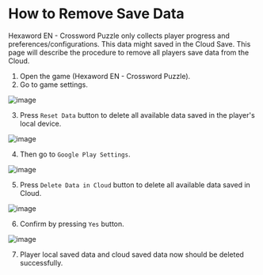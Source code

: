 # How to Remove Save Data

Hexaword EN - Crossword Puzzle only collects player progress and preferences/configurations. This data might saved in the Cloud Save. This page will describe the procedure to remove all players save data from the Cloud.

1. Open the game (Hexaword EN - Crossword Puzzle).
2. Go to game settings.

![image](https://github.com/user-attachments/assets/15836f0c-c00f-40a2-a875-59cc9cfe343a)

3. Press `Reset Data` button to delete all available data saved in the player's local device.

![image](https://github.com/user-attachments/assets/28fbb4d5-a46c-4b76-b4eb-24b0d82c82e7)

4. Then go to `Google Play Settings`.

![image](https://github.com/user-attachments/assets/c2c3da47-a700-4713-b5d6-0b425a430018)

5. Press `Delete Data in Cloud` button to delete all available data saved in Cloud.

![image](https://github.com/user-attachments/assets/f26c5df5-beb2-4faf-99ec-cbd11b758ab4)

6. Confirm by pressing `Yes` button.

![image](https://github.com/user-attachments/assets/9f28f085-b90e-4ae3-9ee1-528d6e54c43e)

7. Player local saved data and cloud saved data now should be deleted successfully.
